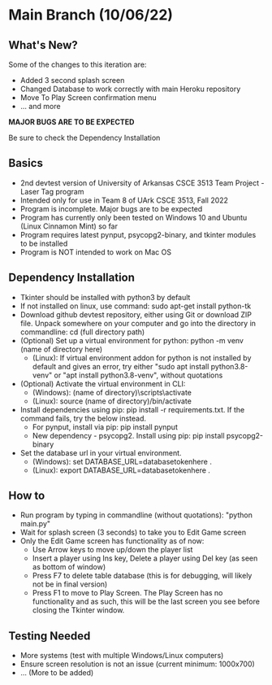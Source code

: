 # Main Branch (10/06/22)

## What's New?
Some of the changes to this iteration are:
* Added 3 second splash screen
* Changed Database to work correctly with main Heroku repository
* Move To Play Screen confirmation menu
* ... and more

**MAJOR BUGS ARE TO BE EXPECTED**

Be sure to check the Dependency Installation


## Basics
* 2nd devtest version of University of Arkansas CSCE 3513 Team Project - Laser Tag program
* Intended only for use in Team 8 of UArk CSCE 3513, Fall 2022
* Program is incomplete. Major bugs are to be expected
* Program has currently only been tested on Windows 10 and Ubuntu (Linux Cinnamon Mint) so far
* Program requires latest pynput, psycopg2-binary, and tkinter modules to be installed
* Program is NOT intended to work on Mac OS

## Dependency Installation
* Tkinter should be installed with python3 by default
* If not installed on linux, use command: sudo apt-get install python-tk
* Download github devtest repository, either using Git or download ZIP file. Unpack somewhere on your computer and go into the directory in commandline: cd (full directory path)
* (Optional) Set up a virtual environment for python: python -m venv (name of directory here)
  * (Linux): If virtual environment addon for python is not installed by default and gives an error, try either "sudo apt install python3.8-venv" or "apt install python3.8-venv", without quotations
* (Optional) Activate the virtual environment in CLI: 
  * (Windows): (name of directory)\scripts\activate
  * (Linux): source (name of directory)/bin/activate
* Install dependencies using pip: pip install -r requirements.txt. If the command fails, try the below instead.
  * For pynput, install via pip: pip install pynput
  * New dependency - psycopg2. Install using pip: pip install psycopg2-binary
* Set the database url in your virtual environment. 
  * (Windows): set DATABASE_URL=databasetokenhere . 
  * (Linux): export DATABASE_URL=databasetokenhere .

## How to
* Run program by typing in commandline (without quotations): "python main.py"
* Wait for splash screen (3 seconds) to take you to Edit Game screen
* Only the Edit Game screen has functionality as of now:
  * Use Arrow keys to move up/down the player list
  * Insert a player using Ins key, Delete a player using Del key (as seen as bottom of window)
  * Press F7 to delete table database (this is for debugging, will likely not be in final version)
  * Press F1 to move to Play Screen. The Play Screen has no functionality and as such, this will be the last screen you see before closing the Tkinter window.

## Testing Needed
* More systems (test with multiple Windows/Linux computers)
* Ensure screen resolution is not an issue (current minimum: 1000x700)
* ... (More to be added)
